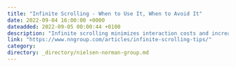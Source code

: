 ```yaml
---
title: "Infinite Scrolling - When to Use It, When to Avoid It"
date: 2022-09-04 16:00:00 +0000
dateadded: 2022-09-05 00:00:44 +0100
description: "Infinite scrolling minimizes interaction costs and increases user engagement, but it isn’t a good fit for every website. For some, pagination or a Load More button will be a better solution."
link: "https://www.nngroup.com/articles/infinite-scrolling-tips/"
category:
directory: _directory/nielsen-norman-group.md
---
```

